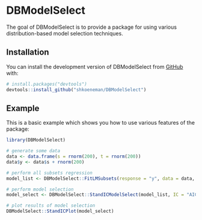 
# DBModelSelect

<!-- badges: start -->
<!-- badges: end -->

The goal of DBModelSelect is to provide a package for using various distribution-based model selection techniques.

## Installation

You can install the development version of DBModelSelect from [GitHub](https://github.com/) with:

``` r
# install.packages("devtools")
devtools::install_github("shkoeneman/DBModelSelect")
```

## Example

This is a basic example which shows you how to use various features of the package:

``` r
library(DBModelSelect)

# generate some data
data <- data.frame(s = rnorm(200), t = rnorm(200))
data$y <- data$s + rnorm(200)

# perform all subsets regression
model_list <- DBModelSelect::FitLMSubsets(response = "y", data = data, intercept = TRUE, force_intercept = TRUE)

# perform model selection
model_select <- DBModelSelect::StandICModelSelect(model_list, IC = "AIC")

# plot results of model selection
DBModelSelect::StandICPlot(model_select)
```

